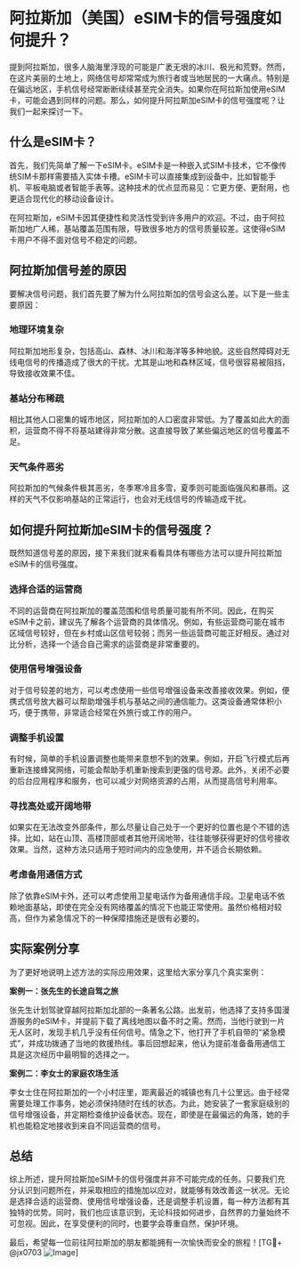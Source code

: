 # 阿拉斯加（美国）eSIM卡的信号强度如何提升？

提到阿拉斯加，很多人脑海里浮现的可能是广袤无垠的冰川、极光和荒野。然而，在这片美丽的土地上，网络信号却常常成为旅行者或当地居民的一大痛点。特别是在偏远地区，手机信号经常断断续续甚至完全消失。如果你在阿拉斯加使用eSIM卡，可能会遇到同样的问题。那么，如何提升阿拉斯加eSIM卡的信号强度呢？让我们一起来探讨一下。

## 什么是eSIM卡？

首先，我们先简单了解一下eSIM卡。eSIM卡是一种嵌入式SIM卡技术，它不像传统SIM卡那样需要插入实体卡槽。eSIM卡可以直接集成到设备中，比如智能手机、平板电脑或者智能手表等。这种技术的优点显而易见：它更方便、更耐用，也更适合现代化的移动设备设计。

在阿拉斯加，eSIM卡因其便捷性和灵活性受到许多用户的欢迎。不过，由于阿拉斯加地广人稀，基站覆盖范围有限，导致很多地方的信号质量较差。这使得eSIM卡用户不得不面对信号不稳定的问题。

## 阿拉斯加信号差的原因

要解决信号问题，我们首先要了解为什么阿拉斯加的信号会这么差。以下是一些主要原因：

### 地理环境复杂

阿拉斯加地形复杂，包括高山、森林、冰川和海洋等多种地貌。这些自然障碍对无线电信号的传播造成了很大的干扰。尤其是山地和森林区域，信号很容易被阻挡，导致接收效果不佳。

### 基站分布稀疏

相比其他人口密集的城市地区，阿拉斯加的人口密度非常低。为了覆盖如此大的面积，运营商不得不将基站建得非常分散。这直接导致了某些偏远地区的信号覆盖不足。

### 天气条件恶劣

阿拉斯加的气候条件极其恶劣，冬季寒冷且多雪，夏季则可能面临强风和暴雨。这样的天气不仅影响基站的正常运行，也会对无线信号的传输造成干扰。

## 如何提升阿拉斯加eSIM卡的信号强度？

既然知道信号差的原因，接下来我们就来看看具体有哪些方法可以提升阿拉斯加eSIM卡的信号强度。

### 选择合适的运营商

不同的运营商在阿拉斯加的覆盖范围和信号质量可能有所不同。因此，在购买eSIM卡之前，建议先了解各个运营商的具体情况。例如，有些运营商可能在城市区域信号较好，但在乡村或山区信号较弱；而另一些运营商可能正好相反。通过对比分析，选择一个适合自己需求的运营商是非常重要的。

### 使用信号增强设备

对于信号较差的地方，可以考虑使用一些信号增强设备来改善接收效果。例如，便携式信号放大器可以帮助增强手机与基站之间的通信能力。这类设备通常体积小巧，便于携带，非常适合经常在外旅行或工作的用户。

### 调整手机设置

有时候，简单的手机设置调整也能带来意想不到的效果。例如，开启飞行模式后再重新连接蜂窝网络，可能会帮助手机重新搜索到更强的信号源。此外，关闭不必要的后台应用程序和服务，也可以减少对网络资源的占用，从而提高信号利用率。

### 寻找高处或开阔地带

如果实在无法改变外部条件，那么尽量让自己处于一个更好的位置也是个不错的选择。比如，站在山顶、高楼顶部或者其他开阔地带，往往能够获得更好的信号接收效果。当然，这种方法只适用于短时间内的应急使用，并不适合长期依赖。

### 考虑备用通信方式

除了依靠eSIM卡外，还可以考虑使用卫星电话作为备用通信手段。卫星电话不依赖地面基站，即使在完全没有网络覆盖的情况下也能正常使用。虽然价格相对较高，但作为紧急情况下的一种保障措施还是很有必要的。

## 实际案例分享

为了更好地说明上述方法的实际应用效果，这里给大家分享几个真实案例：

**案例一：张先生的长途自驾之旅**

张先生计划驾驶穿越阿拉斯加北部的一条著名公路。出发前，他选择了支持多国漫游服务的eSIM卡，并提前下载了离线地图以备不时之需。然而，当他行驶到一片无人区时，发现手机几乎没有任何信号。情急之下，他打开了手机自带的“紧急模式”，并成功拨通了当地的救援热线。事后回想起来，他认为提前准备备用通信工具是这次经历中最明智的选择之一。

**案例二：李女士的家庭农场生活**

李女士住在阿拉斯加的一个小村庄里，距离最近的城镇也有几十公里远。由于经常需要处理工作事务，她必须保持随时在线的状态。为此，她安装了一套家庭级别的信号增强设备，并定期检查维护设备状态。现在，即使是在最偏远的角落，她的手机也能稳定地接收到来自不同运营商的信号。

## 总结

综上所述，提升阿拉斯加eSIM卡的信号强度并非不可能完成的任务。只要我们充分认识到问题所在，并采取相应的措施加以应对，就能够有效改善这一状况。无论是选择合适的运营商、使用信号增强设备，还是调整手机设置，每一种方法都有其独特的优势。同时，我们也应该意识到，无论科技如何进步，自然界的力量始终不可忽视。因此，在享受便利的同时，也要学会尊重自然，保护环境。

最后，希望每一位前往阿拉斯加的朋友都能拥有一次愉快而安全的旅程！[TG💪+ @jx0703 ![Image](https://github.com/user-attachments/assets/dbca1d08-cadb-493c-b0ec-ad6f7a83f270)]
